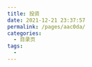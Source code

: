 ```yaml
---
title: 投资
date: 2021-12-21 23:37:57
permalink: /pages/aac0da/
categories:
  - 目录页
tags:
  - 
---
```

